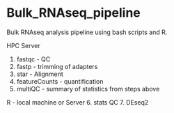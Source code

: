 # Bulk_RNAseq_pipeline

Bulk RNAseq analysis pipeline using bash scripts and R.

HPC Server
1. fastqc - QC
2. fastp - trimming of adapters
3. star - Alignment
4. featureCounts - quantification
5. multiQC - summary of statistics from steps above

R - local machine or Server
6. stats QC
7. DEseq2
